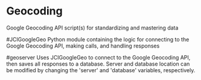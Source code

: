 # Geocoding
Google Geocoding API script(s) for standardizing and mastering data

#JCIGoogleGeo
Python module containing the logic for connecting to the Google Geocoding API, making calls, and handling responses

#geoserver
Uses JCIGoogleGeo to connect to the Google Geocoding API, then saves all responses to a database.  Server and database location can be modified by changing the 'server' and 'database' variables, respectively.
